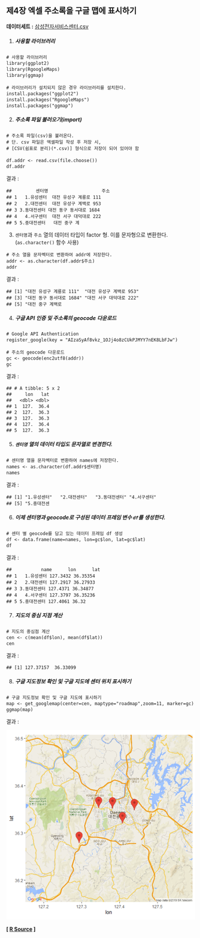 ## 제4장 엑셀 주소록을 구글 맵에 표시하기



**데이터세트 :** [삼성전자서비스센터.csv](data/서비스센터(대전)주소록.csv)



1. ##### 사용할 라이브러리

```{r}
# 사용할 라이브러리
library(ggplot2)
library(RgoogleMaps)
library(ggmap)

# 라이브러리가 설치되지 않은 경우 라이브러리를 설치한다.
install.packages("ggplot2")
install.packages("RgoogleMaps")
install.packages("ggmap")
```



2. ##### 주소록 파일 불러오기(import)

```{r}
# 주소록 파일(csv)을 불러온다. 
# 단. csv 파일은 엑셀파일 작성 후 저장 시, 
# [CSV(쉼표로 분리)(*.csv)] 형식으로 저장이 되어 있어야 함

df.addr <- read.csv(file.choose())
df.addr
```

결과 :

```
##         센터명                    주소
## 1   1.유성센터  대전 유성구 계룡로 111
## 2   2.대전센터  대전 유성구 계백로 953
## 3 3.동대전센터 대전 동구 동서대로 1684
## 4   4.서구센터  대전 서구 대덕대로 222
## 5 5.중대전센터   대전 중구 계
```



3. `센터명`과 `주소` 열의 데이터 타입이 factor 형. 이를 문자형으로 변환한다. (`as.character()` 함수 사용)

```{r}
# 주소 열을 문자벡터로 변환하여 addr에 저장한다.
addr <- as.character(df.addr$주소)
addr
```

결과 :

```
## [1] "대전 유성구 계룡로 111"  "대전 유성구 계백로 953" 
## [3] "대전 동구 동서대로 1684" "대전 서구 대덕대로 222" 
## [5] "대전 중구 계백로 
```



4. ##### 구글 API 인증 및 주소록의 geocode 다운로드

```{r}
# Google API Authentication
register_google(key = "AIzaSyAf8vkz_1OJj4o8zCUkPJMYY7nEK8LbFJw")

# 주소의 geocode 다운로드 
gc <- geocode(enc2utf8(addr))
gc
```

결과 :

```
## # A tibble: 5 x 2
##     lon   lat
##   <dbl> <dbl>
## 1  127.  36.4
## 2  127.  36.3
## 3  127.  36.3
## 4  127.  36.4
## 5  127.  36.3
```



5. ##### `센터명` 열의 데이터 타입도 문자열로 변경한다.

```{r}
# 센터명 열을 문자벡터로 변환하여 names에 저장한다.
names <- as.character(df.addr$센터명)
names
```

결과 :

```
## [1] "1.유성센터"   "2.대전센터"   "3.동대전센터" "4.서구센터"  
## [5] "5.중대전센
```



6. ##### 이제 센터명과 geocode로 구성된 데이터 프레임 변수 `df`를 생성한다.

```{r}
# 센터 별 geocode를 담고 있는 데이터 프레임 df 생성
df <- data.frame(name=names, lon=gc$lon, lat=gc$lat)
df
```

결과 :

```
##           name      lon      lat
## 1   1.유성센터 127.3432 36.35354
## 2   2.대전센터 127.2917 36.27933
## 3 3.동대전센터 127.4371 36.34877
## 4   4.서구센터 127.3797 36.35236
## 5 5.중대전센터 127.4061 36.32
```



7. ##### 지도의 중심 지점 계산

```{r}
# 지도의 중심점 계산
cen <- c(mean(df$lon), mean(df$lat))
cen
```

결과 :

```
## [1] 127.37157  36.33099
```



8. ##### 구글 지도정보 확인 및 구글 지도에 센터  위치 표시하기

```{r}
# 구글 지도정보 확인 및 구글 지도에 표시하기
map <- get_googlemap(center=cen, maptype="roadmap",zoom=11, marker=gc)
ggmap(map)
```

결과 :

![1570056116746](images/1570056116746.png)

**[ [R Source](source/ch_4_Excel_Address_Google_Map.R) ]**

